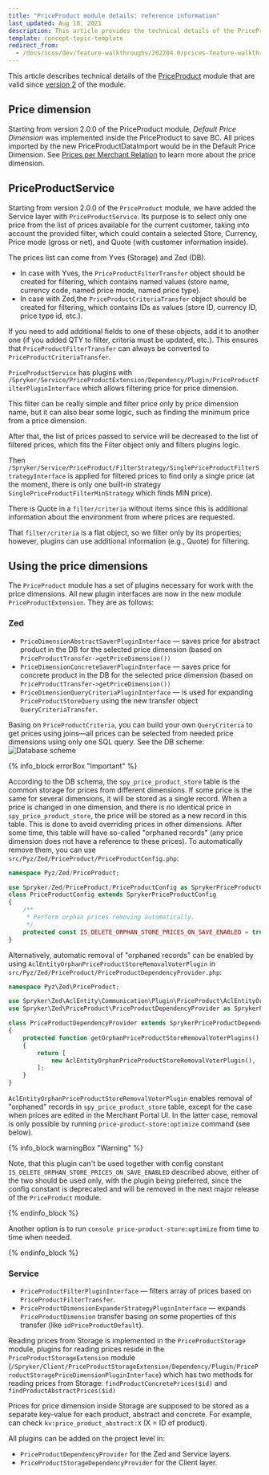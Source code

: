 ```yaml
---
title: "PriceProduct module details: reference information"
last_updated: Aug 18, 2021
description: This article provides the technical details of the PriceProduct module and price dimensions
template: concept-topic-template
redirect_from:
  - /docs/scos/dev/feature-walkthroughs/202204.0/prices-feature-walkthrough/priceproduct-module-details-reference-information.html
---
```


This article describes technical details of the [PriceProduct](https://github.com/spryker/price-product) module that are valid since [version 2](/docs/scos/dev/module-migration-guides/migration-guide-priceproduct.html#upgrading-from-version-1-to-version-2) of the module.

## Price dimension

Starting from version 2.0.0 of the PriceProduct module, _Default Price Dimension_ was implemented inside the PriceProduct to save BC. All prices imported by the new PriceProductDataImport would be in the Default Price Dimension. See [Prices per Merchant Relation](/docs/pbc/all/price-management/merchant-custom-prices-feature-overview.html) to learn more about the price dimension.

## PriceProductService

Starting from version 2.0.0 of the `PriceProduct` module, we have added the Service layer with `PriceProductService`. Its purpose is to select only one price from the list of prices available for the current customer, taking into account the provided filter, which could contain a selected Store, Currency, Price mode (gross or net), and Quote (with customer information inside).

The prices list can come from Yves (Storage) and Zed (DB).

* In case with Yves,  the `PriceProductFilterTransfer` object should be created for filtering, which contains named values (store name, currency code, named price mode, named price type).
* In case with Zed,the `PriceProductCriteriaTransfer` object should be created for filtering, which contains IDs as values (store ID, currency ID, price type id, etc.).

If you need to add additional fields to one of these objects, add it to another one (if you added QTY to filter, criteria must be updated, etc.). This ensures that `PriceProductFilterTransfer` can always be converted to `PriceProductCriteriaTransfer`.

`PriceProductService` has plugins with `/Spryker/Service/PriceProductExtension/Dependency/Plugin/PriceProductFilterPluginInterface` which allows filtering price for price dimension.

This filter can be really simple and filter price only by price dimension name, but it can also bear some logic, such as finding the minimum price from a price dimension.

After that, the list of prices passed to service will be decreased to the list of filtered prices, which fits the Filter object only and filters plugins logic.

Then `/Spryker/Service/PriceProduct/FilterStrategy/SinglePriceProductFilterStrategyInterface` is applied for filtered prices to find only a single price (at the moment, there is only one built-in strategy `SinglePriceProductFilterMinStrategy` which finds MIN price).

There is Quote in a `filter/criteria` without items since this is additional information about the environment from where prices are requested.

That `filter/criteria` is a flat object, so we filter only by its properties; however, plugins can use additional information (e.g., Quote) for filtering.

## Using the price dimensions

The `PriceProduct` module has a set of plugins necessary for work with the price dimensions. All new plugin interfaces are now in the new module `PriceProductExtension`. They are as follows:

### Zed

- `PriceDimensionAbstractSaverPluginInterface` — saves price for abstract product in the DB for the selected price dimension (based on `PriceProductTransfer->getPriceDimension())`
- `PriceDimensionConcreteSaverPluginInterface` — saves price for concrete product in the DB for the selected price dimension (based on `PriceProductTransfer->getPriceDimension())`
- `PriceDimensionQueryCriteriaPluginInterface` — is used for expanding `PriceProductStoreQuery` using the new transfer object `QueryCriteriaTransfer`.

Basing on `PriceProductCriteria`, you can build your own `QueryCriteria` to get prices using joins—all prices can be selected from needed price dimensions using only one SQL query. See the DB scheme:
![Database scheme](https://spryker.s3.eu-central-1.amazonaws.com/docs/Migration+and+Integration/Module+Migration+Guides/Migration+Guide+-+PriceProduct/priece-dimensions-diagram.png)

{% info_block errorBox "Important" %}

According to the DB schema, the `spy_price_product_store` table is the common storage for prices from different dimensions. If some price is the same for several dimensions, it will be stored as a single record. When a price is changed in one dimension, and there is no identical price in `spy_price_product_store`, the price will be stored as a new record in this table. This is done to avoid overriding prices in other dimensions. After some time, this table will have so-called "orphaned records" (any price dimension does not have a reference to these prices). To automatically remove them, you can use `src/Pyz/Zed/PriceProduct/PriceProductConfig.php`:

```php
namespace Pyz/Zed/PriceProduct;

use Spryker/Zed/PriceProduct/PriceProductConfig as SprykerPriceProductConfig;
class PriceProductConfig extends SprykerPriceProductConfig
{
    /**
     * Perform orphan prices removing automatically.
     */
    protected const IS_DELETE_ORPHAN_STORE_PRICES_ON_SAVE_ENABLED = true;
}
```

Alternatively, automatic removal of "orphaned records" can be enabled by using `AclEntityOrphanPriceProductStoreRemovalVoterPlugin` in `src/Pyz/Zed/PriceProduct/PriceProductDependencyProvider.php`:

```php
namespace Pyz\Zed\PriceProduct;

use Spryker\Zed\AclEntity\Communication\Plugin\PriceProduct\AclEntityOrphanPriceProductStoreRemovalVoterPlugin;
use Spryker\Zed\PriceProduct\PriceProductDependencyProvider as SprykerPriceProductDependencyProvider;

class PriceProductDependencyProvider extends SprykerPriceProductDependencyProvider
{
    protected function getOrphanPriceProductStoreRemovalVoterPlugins(): array
    {
        return [
            new AclEntityOrphanPriceProductStoreRemovalVoterPlugin(),
        ];
    }
}
```

`AclEntityOrphanPriceProductStoreRemovalVoterPlugin` enables removal of "orphaned" records in
`spy_price_product_store` table, except for the case when prices are edited in the Merchant Portal UI.
In the latter case, removal is only possible by running `price-product-store:optimize` command (see below).

{% info_block warningBox "Warning" %}

Note, that this plugin can't be used together with config constant `IS_DELETE_ORPHAN_STORE_PRICES_ON_SAVE_ENABLED` described above, either of the two should be used only, with the plugin being preferred, since the config constant is deprecated and will be removed in the next major release of the `PriceProduct` module.

{% endinfo_block %}

Another option is to run `console price-product-store:optimize` from time to time when needed.

{% endinfo_block %}

### Service

- `PriceProductFilterPluginInterface` — filters array of prices based on `PriceProductFilterTransfer`.
- `PriceProductDimensionExpanderStrategyPluginInterface` — expands `PriceProductDimension` transfer basing on some properties of this transfer (like `idPriceProductDefault`).

Reading prices from Storage is implemented in the `PriceProductStorage` module, plugins for reading prices reside in the `PriceProductStorageExtension` module (`/Spryker/Client/PriceProductStorageExtension/Dependency/Plugin/PriceProductStoragePriceDimensionPluginInterface`) which has two methods for reading prices from Storage: `findProductConcretePrices($id)` and `findProductAbstractPrices($id)`

Prices for price dimension inside Storage are supposed to be stored as a separate key-value for each product, abstract and concrete. For example, can check `kv:price_product_abstract:X` (X = ID of product).

All plugins can be added on the project level in:

- `PriceProductDependencyProvider` for the Zed and Service layers.
- `PriceProductStorageDependencyProvider` for the Client layer.
